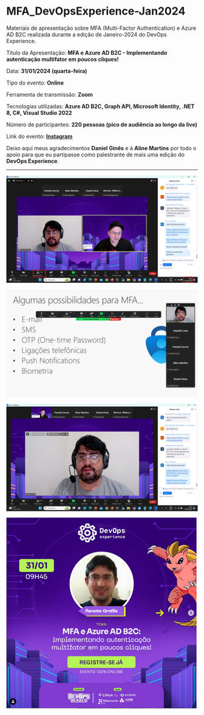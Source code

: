 # MFA_DevOpsExperience-Jan2024
Materiais de apresentação sobre MFA (Multi-Factor Authentication) e Azure AD B2C realizada durante a edição de Janeiro-2024 do DevOps Experience.

Título da Apresentação: **MFA e Azure AD B2C - Implementando autenticação multifator em poucos cliques!**

Data: **31/01/2024 (quarta-feira)**

Tipo do evento: **Online**

Ferramenta de transmissão: **Zoom**

Tecnologias utilizadas: **Azure AD B2C, Graph API, Microsoft Identity, .NET 8, C#, Visual Studio 2022**

Número de participantes: **220 pessoas (pico de audiência ao longo da live)**

Link do evento: [**Instagram**](https://www.instagram.com/p/C2aJIr9B1Yu/?img_index=1)

Deixo aqui meus agradecimentos **Daniel Ginês** e à **Aline Martins** por todo o apoio para que eu partipasse como palestrante de mais uma edição do **DevOps Experience**.

---

![Palestrando](img/audiencia.png)

![Palestrando](img/m-01.png)

![Palestrando](img/m-04.png)

![Banner](img/banner.png)
